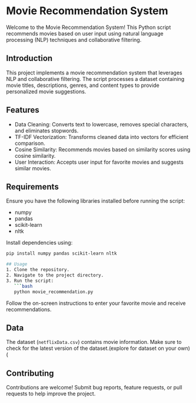 
# Movie Recommendation System

Welcome to the Movie Recommendation System! This Python script recommends movies based on user input using natural language processing (NLP) techniques and collaborative filtering.

## Introduction
This project implements a movie recommendation system that leverages NLP and collaborative filtering. The script processes a dataset containing movie titles, descriptions, genres, and content types to provide personalized movie suggestions.

## Features
- Data Cleaning: Converts text to lowercase, removes special characters, and eliminates stopwords.
- TF-IDF Vectorization: Transforms cleaned data into vectors for efficient comparison.
- Cosine Similarity: Recommends movies based on similarity scores using cosine similarity.
- User Interaction: Accepts user input for favorite movies and suggests similar movies.

## Requirements
Ensure you have the following libraries installed before running the script:
- numpy
- pandas
- scikit-learn
- nltk

Install dependencies using:
```bash
pip install numpy pandas scikit-learn nltk

## Usage
1. Clone the repository.
2. Navigate to the project directory.
3. Run the script:
   ```bash
   python movie_recommendation.py
   ```

Follow the on-screen instructions to enter your favorite movie and receive recommendations.

## Data
The dataset (`netflixData.csv`) contains movie information. Make sure to check for the latest version of the dataset.(explore for dataset on your own)
(
## Contributing
Contributions are welcome! Submit bug reports, feature requests, or pull requests to help improve the project.
